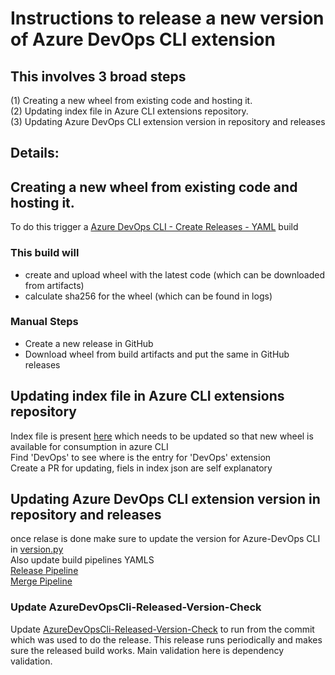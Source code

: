 # Instructions to release a new version of Azure DevOps CLI extension

## This involves 3 broad steps
(1) Creating a new wheel from existing code and hosting it.  
(2) Updating index file in Azure CLI extensions repository.  
(3) Updating Azure DevOps CLI extension version in repository and releases  

## Details:
## Creating a new wheel from existing code and hosting it.
To do this trigger a [Azure DevOps CLI - Create Releases - YAML](https://dev.azure.com/AzureDevOpsCliOrg/AzureDevOpsCli/_build?definitionId=40&_a=summary) build
### This build will 
 - create and upload wheel with the latest code (which can be downloaded from artifacts)
 - calculate sha256 for the wheel (which can be found in logs)

### Manual Steps
- Create a new release in GitHub
- Download wheel from build artifacts and put the same in GitHub releases
 
## Updating index file in Azure CLI extensions repository
Index file is present [here](https://github.com/Azure/azure-cli-extensions/blob/master/src/index.json) which needs to be updated so that new wheel is available for consumption in azure CLI  
Find 'DevOps' to see where is the entry for 'DevOps' extension  
Create a PR for updating, fiels in index json are self explanatory 

## Updating Azure DevOps CLI extension version in repository and releases
once relase is done make sure to update the version for Azure-DevOps CLI in [version.py](https://github.com/Microsoft/azure-devops-cli-extension/blob/master/azure-devops/azext_devops/version.py)  
Also update build pipelines YAMLS   
[Release Pipeline](./../.azure-pipelines/azure-pipelines-create-release.yml)  
[Merge Pipeline](./../.azure-pipelines/azure-pipelines-merge.yml)  

### Update AzureDevOpsCli-Released-Version-Check
Update [AzureDevOpsCli-Released-Version-Check](https://dev.azure.com/AzureDevOpsCliOrg/AzureDevOpsCli/_build?definitionId=34) to run from the commit which was used to do the release.
This release runs periodically and makes sure the released build works. Main validation here is dependency validation.
